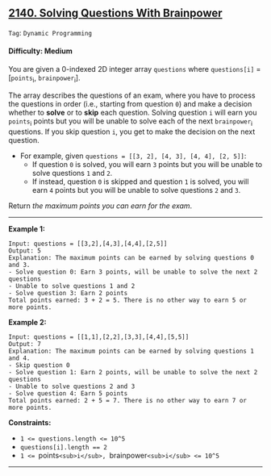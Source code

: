 ## [2140. Solving Questions With Brainpower](https://leetcode.com/problems/solving-questions-with-brainpower/)

```Tag```: ```Dynamic Programming```

#### Difficulty: Medium

You are given a 0-indexed 2D integer array ```questions``` where ```questions[i]``` = [```points```<sub>i</sub>, ```brainpower```<sub>i</sub>].

The array describes the questions of an exam, where you have to process the questions in order (i.e., starting from question ```0```) and make a decision whether to __solve__ or to __skip__ each question. Solving question ```i``` will earn you ```points```<sub>i</sub> points but you will be unable to solve each of the next ```brainpower```<sub>i</sub> questions. If you skip question ```i```, you get to make the decision on the next question.

- For example, given ```questions = [[3, 2], [4, 3], [4, 4], [2, 5]]```:
  - If question ```0``` is solved, you will earn ```3``` points but you will be unable to solve questions ```1``` and ```2```.
  - If instead, question ```0``` is skipped and question ```1``` is solved, you will earn ```4``` points but you will be unable to solve questions ```2``` and ```3```.

Return _the maximum points you can earn for the exam_.

---

__Example 1:__
```
Input: questions = [[3,2],[4,3],[4,4],[2,5]]
Output: 5
Explanation: The maximum points can be earned by solving questions 0 and 3.
- Solve question 0: Earn 3 points, will be unable to solve the next 2 questions
- Unable to solve questions 1 and 2
- Solve question 3: Earn 2 points
Total points earned: 3 + 2 = 5. There is no other way to earn 5 or more points.
```

__Example 2:__
```
Input: questions = [[1,1],[2,2],[3,3],[4,4],[5,5]]
Output: 7
Explanation: The maximum points can be earned by solving questions 1 and 4.
- Skip question 0
- Solve question 1: Earn 2 points, will be unable to solve the next 2 questions
- Unable to solve questions 2 and 3
- Solve question 4: Earn 5 points
Total points earned: 2 + 5 = 7. There is no other way to earn 7 or more points.
```

__Constraints:__

- ```1 <= questions.length <= 10^5```
- ```questions[i].length == 2```
- ```1 <= ```points```<sub>i</sub>, ```brainpower```<sub>i</sub> <= 10^5```

---
